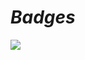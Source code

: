 # *Badges*
[<img src="[path/to/image.png](https://github.com/Breno-Sanchez/Breno-Sanchez/assets/86691114/a69f3bb5-4f1c-44c1-b284-a39aa60021c3)https://github.com/Breno-Sanchez/Breno-Sanchez/assets/86691114/a69f3bb5-4f1c-44c1-b284-a39aa60021c3">]([https://link-to-your-URL/](https://www.credly.com/badges/179657ac-fcac-4e88-b828-01b266d02549/public_url)https://www.credly.com/badges/179657ac-fcac-4e88-b828-01b266d02549/public_url)
